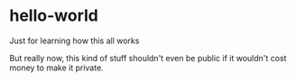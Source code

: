 # hello-world
Just for learning how this all works

But really now, this kind of stuff shouldn't even be public if it wouldn't cost money to make it private. 
